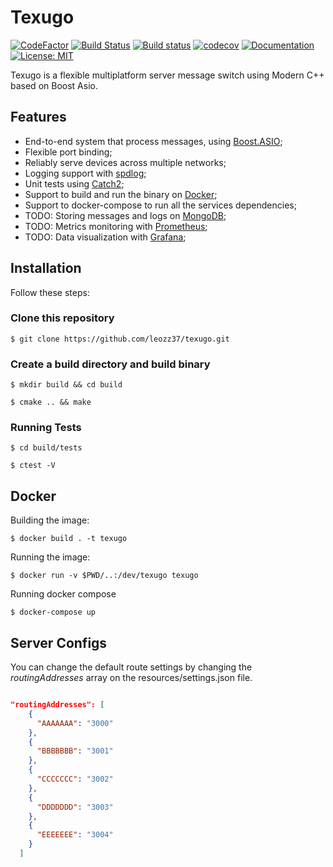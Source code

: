 # Texugo

[![CodeFactor](https://www.codefactor.io/repository/github/leozz37/texugo/badge)](https://www.codefactor.io/repository/github/leozz37/texugo)
[![Build Status](https://travis-ci.com/leozz37/texugo.svg?branch=master)](https://travis-ci.com/leozz37/texugo)
[![Build status](https://ci.appveyor.com/api/projects/status/qqp2al1e827jx70m?svg=true)](https://ci.appveyor.com/project/leozz37/texugo)
[![codecov](https://codecov.io/gh/leozz37/texugo/branch/master/graph/badge.svg)](https://codecov.io/gh/leozz37/texugo)
[![Documentation](https://codedocs.xyz/leozz37/texugo.svg)](https://codedocs.xyz/leozz37/texugo/)
[![License: MIT](https://img.shields.io/badge/License-MIT-yellow.svg)](https://opensource.org/licenses/MIT)

Texugo is a flexible multiplatform server message switch using Modern C++ based on Boost Asio.

## Features

- End-to-end system that process messages, using [Boost.ASIO](https://www.boost.org/doc/libs/1_66_0/doc/html/boost_asio.html);
- Flexible port binding;
- Reliably serve devices across multiple networks;
- Logging support with [spdlog](https://github.com/gabime/spdlog);
- Unit tests using [Catch2](https://github.com/catchorg/Catch20);
- Support to build and run the binary on [Docker](https://www.docker.com/);
- Support to docker-compose to run all the services dependencies;
- TODO: Storing messages and logs on [MongoDB](https://www.mongodb.com/);
- TODO: Metrics monitoring with [Prometheus](https://prometheus.io/);
- TODO: Data visualization with [Grafana](https://grafana.com/);

## Installation

Follow these steps:

### Clone this repository

`$ git clone https://github.com/leozz37/texugo.git`

### Create a build directory and build binary

`$ mkdir build && cd build`

`$ cmake .. && make`

### Running Tests

```
$ cd build/tests

$ ctest -V
```

## Docker

Building the image:

`$ docker build . -t texugo`

Running the image:

`$ docker run -v $PWD/..:/dev/texugo texugo`

Running docker compose

`$ docker-compose up`

## Server Configs

You can change the default route settings by changing the _routingAddresses_ array on the resources/settings.json file.

```settings.json

"routingAddresses": [
    {
      "AAAAAAA": "3000"
    },
    {
      "BBBBBBB": "3001"
    },
    {
      "CCCCCCC": "3002"
    },
    {
      "DDDDDDD": "3003"
    },
    {
      "EEEEEEE": "3004"
    }
  ]
```
